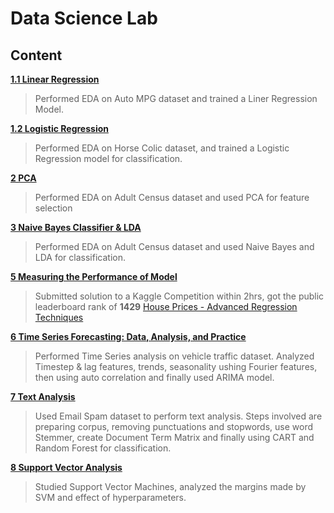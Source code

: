# Data Science Lab

## Content

[**1.1 Linear Regression**](./Linear_Regression_on_Auto_MPG.ipynb)

> Performed EDA on Auto MPG dataset and trained a Liner Regression Model.

[**1.2 Logistic Regression**](./Horse_Colic_Dataset_Logistic_Regression.ipynb)

> Performed EDA on Horse Colic dataset, and trained a Logistic Regression model for classification.

[**2 PCA**](./PCA.ipynb)

> Performed EDA on Adult Census dataset and used PCA for feature selection

[**3 Naive Bayes Classifier & LDA**](./Na%C3%AFve_Bayes_%26_LDA.ipynb)

> Performed EDA on Adult Census dataset and used Naive Bayes and LDA for classification.

[**5 Measuring the Performance of Model**](./)

> Submitted solution to a Kaggle Competition within 2hrs, got the public leaderboard rank of **1429** [House Prices - Advanced Regression Techniques](https://www.kaggle.com/competitions/house-prices-advanced-regression-techniques/leaderboard?search=Rudresh+Veerkhare)

[**6 Time Series Forecasting: Data, Analysis, and Practice**](<./Time_Series_Analysis_(Exp_6).ipynb>)

> Performed Time Series analysis on vehicle traffic dataset. Analyzed Timestep & lag features, trends, seasonality ushing Fourier features, then using auto correlation and finally used ARIMA model.

[**7 Text Analysis**](./Text_Analysis.ipynb)

> Used Email Spam dataset to perform text analysis. Steps involved are preparing corpus, removing punctuations and stopwords, use word Stemmer, create Document Term Matrix and finally using CART and Random Forest for classification.

[**8 Support Vector Analysis**](./Text_Analysis.ipynb)

> Studied Support Vector Machines, analyzed the margins made by SVM and effect of hyperparameters.

